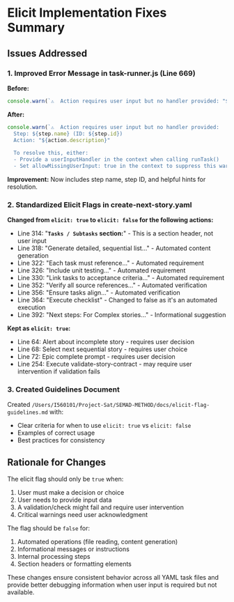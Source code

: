 # Elicit Implementation Fixes Summary

## Issues Addressed

### 1. Improved Error Message in task-runner.js (Line 669)
**Before:**
```javascript
console.warn(`⚠️  Action requires user input but no handler provided: "${action.description}"`);
```

**After:**
```javascript
console.warn(`⚠️  Action requires user input but no handler provided:
  Step: ${step.name} (ID: ${step.id})
  Action: "${action.description}"
  
  To resolve this, either:
  - Provide a userInputHandler in the context when calling runTask()
  - Set allowMissingUserInput: true in the context to suppress this warning`);
```

**Improvement:** Now includes step name, step ID, and helpful hints for resolution.

### 2. Standardized Elicit Flags in create-next-story.yaml
**Changed from `elicit: true` to `elicit: false` for the following actions:**
- Line 314: "**`Tasks / Subtasks` section:**" - This is a section header, not user input
- Line 318: "Generate detailed, sequential list..." - Automated content generation
- Line 322: "Each task must reference..." - Automated requirement
- Line 326: "Include unit testing..." - Automated requirement
- Line 330: "Link tasks to acceptance criteria..." - Automated requirement
- Line 352: "Verify all source references..." - Automated verification
- Line 356: "Ensure tasks align..." - Automated verification
- Line 364: "Execute checklist" - Changed to false as it's an automated execution
- Line 392: "Next steps: For Complex stories..." - Informational suggestion

**Kept as `elicit: true`:**
- Line 64: Alert about incomplete story - requires user decision
- Line 68: Select next sequential story - requires user choice
- Line 72: Epic complete prompt - requires user decision
- Line 254: Execute validate-story-contract - may require user intervention if validation fails

### 3. Created Guidelines Document
Created `/Users/I560101/Project-Sat/SEMAD-METHOD/docs/elicit-flag-guidelines.md` with:
- Clear criteria for when to use `elicit: true` vs `elicit: false`
- Examples of correct usage
- Best practices for consistency

## Rationale for Changes

The elicit flag should only be `true` when:
1. User must make a decision or choice
2. User needs to provide input data
3. A validation/check might fail and require user intervention
4. Critical warnings need user acknowledgment

The flag should be `false` for:
1. Automated operations (file reading, content generation)
2. Informational messages or instructions
3. Internal processing steps
4. Section headers or formatting elements

These changes ensure consistent behavior across all YAML task files and provide better debugging information when user input is required but not available.